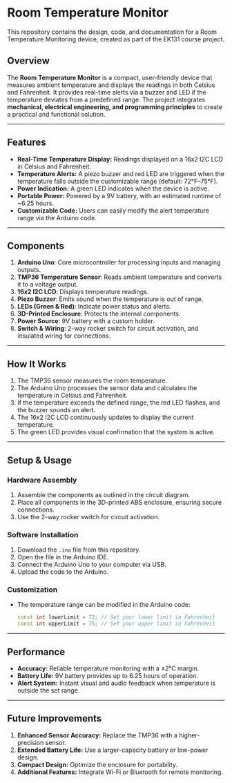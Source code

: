 # Room Temperature Monitor

This repository contains the design, code, and documentation for a Room Temperature Monitoring device, created as part of the EK131 course project.

## Overview

The **Room Temperature Monitor** is a compact, user-friendly device that measures ambient temperature and displays the readings in both Celsius and Fahrenheit. It provides real-time alerts via a buzzer and LED if the temperature deviates from a predefined range. The project integrates **mechanical, electrical engineering, and programming principles** to create a practical and functional solution.

---

## Features

- **Real-Time Temperature Display:** Readings displayed on a 16x2 I2C LCD in Celsius and Fahrenheit.
- **Temperature Alerts:** A piezo buzzer and red LED are triggered when the temperature falls outside the customizable range (default: 72°F–75°F).
- **Power Indication:** A green LED indicates when the device is active.
- **Portable Power:** Powered by a 9V battery, with an estimated runtime of ~6.25 hours.
- **Customizable Code:** Users can easily modify the alert temperature range via the Arduino code.

---

## Components

1. **Arduino Uno**: Core microcontroller for processing inputs and managing outputs.
2. **TMP36 Temperature Sensor**: Reads ambient temperature and converts it to a voltage output.
3. **16x2 I2C LCD**: Displays temperature readings.
4. **Piezo Buzzer**: Emits sound when the temperature is out of range.
5. **LEDs (Green & Red)**: Indicate power status and alerts.
6. **3D-Printed Enclosure**: Protects the internal components.
7. **Power Source**: 9V battery with a custom holder.
8. **Switch & Wiring**: 2-way rocker switch for circuit activation, and insulated wiring for connections.

---

## How It Works

1. The TMP36 sensor measures the room temperature.
2. The Arduino Uno processes the sensor data and calculates the temperature in Celsius and Fahrenheit.
3. If the temperature exceeds the defined range, the red LED flashes, and the buzzer sounds an alert.
4. The 16x2 I2C LCD continuously updates to display the current temperature.
5. The green LED provides visual confirmation that the system is active.

---

## Setup & Usage

### Hardware Assembly

1. Assemble the components as outlined in the circuit diagram.
2. Place all components in the 3D-printed ABS enclosure, ensuring secure connections.
3. Use the 2-way rocker switch for circuit activation.

### Software Installation

1. Download the `.ino` file from this repository.
2. Open the file in the Arduino IDE.
3. Connect the Arduino Uno to your computer via USB.
4. Upload the code to the Arduino.

### Customization

- The temperature range can be modified in the Arduino code:
   ```cpp
   const int lowerLimit = 72; // Set your lower limit in Fahrenheit
   const int upperLimit = 75; // Set your upper limit in Fahrenheit
   ```

---

## Performance

- **Accuracy:** Reliable temperature monitoring with a ±2°C margin.
- **Battery Life:** 9V battery provides up to 6.25 hours of operation.
- **Alert System:** Instant visual and audio feedback when temperature is outside the set range.

---

## Future Improvements

1. **Enhanced Sensor Accuracy:** Replace the TMP36 with a higher-precision sensor.
2. **Extended Battery Life:** Use a larger-capacity battery or low-power design.
3. **Compact Design:** Optimize the enclosure for portability.
4. **Additional Features:** Integrate Wi-Fi or Bluetooth for remote monitoring.
